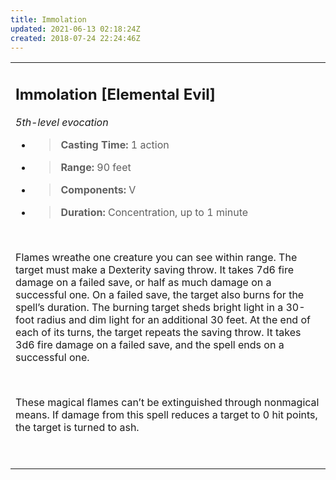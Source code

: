 ```yaml
---
title: Immolation
updated: 2021-06-13 02:18:24Z
created: 2018-07-24 22:24:46Z
---
```


<table><tbody><tr class="odd"><td><h2 id="immolation-elemental-evil"><strong>Immolation</strong> [Elemental Evil]</h2><p><em>5th-level evocation</em></p><ul><li><blockquote><p><strong>Casting Time:</strong> 1 action</p></blockquote></li><li><blockquote><p><strong>Range:</strong> 90 feet</p></blockquote></li><li><blockquote><p><strong>Components:</strong> V</p></blockquote></li><li><blockquote><p><strong>Duration:</strong> Concentration, up to 1 minute</p></blockquote></li></ul><p> </p><p>Flames wreathe one creature you can see within range. The target must make a Dexterity saving throw. It takes 7d6 fire damage on a failed save, or half as much damage on a successful one. On a failed save, the target also burns for the spell’s duration. The burning target sheds bright light in a 30-foot radius and dim light for an additional 30 feet. At the end of each of its turns, the target repeats the saving throw. It takes 3d6 fire damage on a failed save, and the spell ends on a successful one.</p><p> </p><p>These magical flames can’t be extinguished through nonmagical means. If damage from this spell reduces a target to 0 hit points, the target is turned to ash.</p><p> </p></td></tr></tbody></table>
